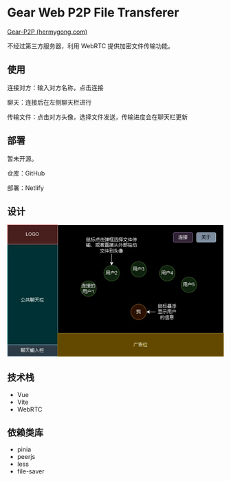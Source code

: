 # Gear Web P2P File Transferer

[Gear-P2P (hermygong.com)](https://p2pfile.hermygong.com/)

不经过第三方服务器，利用 WebRTC 提供加密文件传输功能。

## 使用

连接对方：输入对方名称，点击连接

聊天：连接后在左侧聊天栏进行

传输文件：点击对方头像，选择文件发送，传输进度会在聊天栏更新

## 部署

暂未开源。

仓库：GitHub

部署：Netlify



## 设计

![image-20231211115012029](https://raw.githubusercontent.com/Gearinger/GearSetting/main/picgo/20231211-115015.png)

## 技术栈

- Vue
- Vite
- WebRTC

## 依赖类库

- pinia
- peerjs
- less
- file-saver

